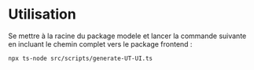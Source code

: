 # Utilisation

Se mettre à la racine du package modele et lancer la commande suivante en incluant le chemin complet vers le package frontend :

```sh
npx ts-node src/scripts/generate-UT-UI.ts
```
